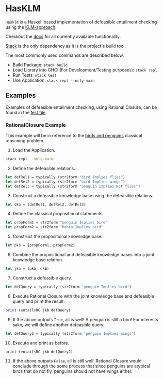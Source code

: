 # HasKLM

`Hasklm` is a Haskell based implementation of defeasible entailment checking using the [KLM-approach](https://open.uct.ac.za/handle/11427/32743?show=full).

Checkout the [docs](https://github.com/aidanjbailey/hasklm/tree/master/docs) for all currently available functionality.

[Stack](https://docs.haskellstack.org/en/stable/README/) is the only dependency as it is the project's build tool.

The most commonly used commands are described below.

- Build Package: `stack build`
- Load Library into GHCi (For Development/Testing purposes): `stack repl`
- Run Tests: `stack test`
- Use Application: `stack repl --only-main`

## Examples

Examples of defeasible entailment checking, using Rational Closure, can be found in the [test file](https://github.com/aidanjbailey/hasklm/blob/master/test/MyLibTest.hs).

### RationalClosure Example

This example will be in reference to the [birds and penguins](https://projects.cs.uct.ac.za/honsproj/cgi-bin/view/2019/morris_ross.zip/images/comic-penguins-strip.png) classical reasoning problem.

1. Load the Application.

```sh
stack repl --only-main
```

2. Define the defeasible relations.

```haskell
let defRel1 = typically (str2form "bird Implies flies")
let defRel2 = typically (str2form "bird Implies wings")
let defRel3 = typically (str2form "penguin Implies Not flies")
```

3. Construct a defeasible knowledge base using the defeasible relations.

```haskell
let dkb = [defRel1, defRel2, defRel3]
```

4. Define the classical propositional statements.

```haskell
let propForm1 = str2form "penguin Implies bird"
let propForm2 = str2form "Robin Implies bird"
```

5. Construct the propositional knowledge base.

```haskell
let pkb = [propForm1, propForm2]
```

6. Combine the propositional and defeasible knowledge bases into a joint knowledge base relation.

```haskell
let jkb = (pkb, dkb)
```

7. Construct a defeasible query.

```haskell
let defQuery = typically (str2form "penguin Implies bird")
```

8. Execute Rational Closure with the joint knowledge base and defeasible query and print the result.

```haskell
print (entailsRC jkb defQuery)
```

9. If the above outputs `True`, all is well! A penguin is still a bird! For interests sake, we will define another defeasible query.

```haskell
let defQuery2 = typically (str2form "penguin Implies wings")
```

10. Execute and print as before.

```haskell
print (entailsRC jkb defQuery2)
```

11. If the above outputs `False`, all is still well! Rational Closure would conclude through the some process that since penguins are atypical birds that do not fly, penguins should not have wings either.
